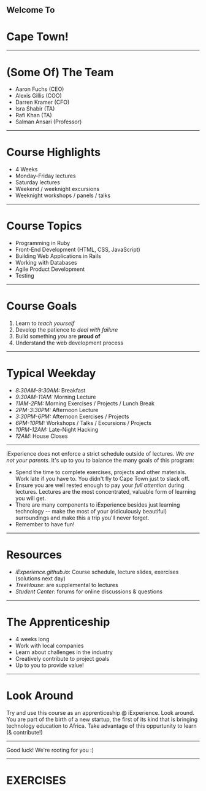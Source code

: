 ## Welcome To 
# Cape Town!

---

# (Some Of) The Team

* Aaron Fuchs (CEO)
* Alexis Gillis (COO)
* Darren Kramer (CFO)
* Isra Shabir (TA)
* Rafi Khan (TA)
* Salman Ansari (Professor)

---

# Course Highlights

* 4 Weeks
* Monday-Friday lectures
* Saturday lectures
* Weekend / weeknight excursions
* Weeknight workshops / panels / talks

---

# Course Topics

* Programming in Ruby
* Front-End Development (HTML, CSS, JavaScript)
* Building Web Applications in Rails
* Working with Databases
* Agile Product Development
* Testing

---

# Course Goals

1. Learn to *teach yourself*
2. Develop the patience to *deal with failure*
3. Build something *you* are **proud of**
4. Understand the web development process

---

# Typical Weekday

* *8:30AM-9:30AM:* Breakfast
* *9:30AM-11AM:* Morning Lecture
* *11AM-2PM:* Morning Exercises / Projects / Lunch Break
* *2PM-3:30PM:* Afternoon Lecture
* *3:30PM-6PM:* Afternoon Exercises / Projects
* *6PM-10PM:* Workshops / Talks / Excursions / Projects
* *10PM-12AM:* Late-Night Hacking
* *12AM:* House Closes

---

iExperience does not enforce a strict schedule outside of lectures. *We are not your parents*. It's up to you to balance the many goals of this program:

* Spend the time to complete exercises, projects and other materials. Work late if you have to. You didn't fly to Cape Town just to slack off.
* Ensure you are well rested enough to pay your *full attention* during lectures. Lectures are the most concentrated, valuable form of learning you will get.
* There are many components to iExperience besides just learning technology -- make the most of your (ridiculously beautiful) surroundings and make this a trip you'll never forget.
* Remember to have fun!

---

# Resources

* *iExperience.github.io*: Course schedule, lecture slides, exercises (solutions next day)
* *TreeHouse*: are supplemental to lectures
* *Student Center*: forums for online discussions & questions

---

# The Apprenticeship

* 4 weeks long
* Work with local companies
* Learn about challenges in the industry
* Creatively contribute to project goals
* Up to you to provide value!

---

# Look Around

Try and use this course as an apprenticeship @ iExperience. Look around. You are part of the birth of a new startup, the first of its kind that is bringing technology education to Africa. Take advantage of this oppurtunity to learn (& contribute!)

---

Good luck! We're rooting for you :)

---

# EXERCISES